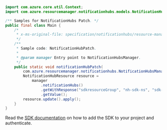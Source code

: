 ```java
import com.azure.core.util.Context;
import com.azure.resourcemanager.notificationhubs.models.NotificationHubResource;

/** Samples for NotificationHubs Patch. */
public final class Main {
    /*
     * x-ms-original-file: specification/notificationhubs/resource-manager/Microsoft.NotificationHubs/stable/2017-04-01/examples/NotificationHubs/NotificationHubPatch.json
     */
    /**
     * Sample code: NotificationHubPatch.
     *
     * @param manager Entry point to NotificationHubsManager.
     */
    public static void notificationHubPatch(
        com.azure.resourcemanager.notificationhubs.NotificationHubsManager manager) {
        NotificationHubResource resource =
            manager
                .notificationHubs()
                .getWithResponse("sdkresourceGroup", "nh-sdk-ns", "sdk-notificationHubs-8708", Context.NONE)
                .getValue();
        resource.update().apply();
    }
}
```

Read the [SDK documentation](https://github.com/Azure/azure-sdk-for-java/blob/azure-resourcemanager-notificationhubs_1.0.0-beta.3/sdk/notificationhubs/azure-resourcemanager-notificationhubs/README.md) on how to add the SDK to your project and authenticate.
